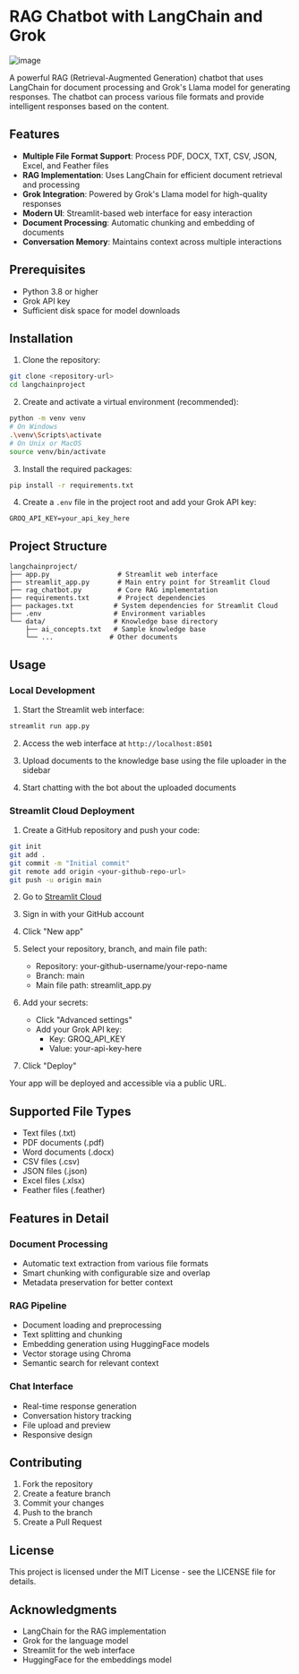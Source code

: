 # RAG Chatbot with LangChain and Grok
![image](https://github.com/user-attachments/assets/1a20ea6b-5ab7-4882-8dd9-95bd6d490885)


A powerful RAG (Retrieval-Augmented Generation) chatbot that uses LangChain for document processing and Grok's Llama model for generating responses. The chatbot can process various file formats and provide intelligent responses based on the content.

## Features

- **Multiple File Format Support**: Process PDF, DOCX, TXT, CSV, JSON, Excel, and Feather files
- **RAG Implementation**: Uses LangChain for efficient document retrieval and processing
- **Grok Integration**: Powered by Grok's Llama model for high-quality responses
- **Modern UI**: Streamlit-based web interface for easy interaction
- **Document Processing**: Automatic chunking and embedding of documents
- **Conversation Memory**: Maintains context across multiple interactions

## Prerequisites

- Python 3.8 or higher
- Grok API key
- Sufficient disk space for model downloads

## Installation

1. Clone the repository:
```bash
git clone <repository-url>
cd langchainproject
```

2. Create and activate a virtual environment (recommended):
```bash
python -m venv venv
# On Windows
.\venv\Scripts\activate
# On Unix or MacOS
source venv/bin/activate
```

3. Install the required packages:
```bash
pip install -r requirements.txt
```

4. Create a `.env` file in the project root and add your Grok API key:
```
GROQ_API_KEY=your_api_key_here
```

## Project Structure

```
langchainproject/
├── app.py                 # Streamlit web interface
├── streamlit_app.py       # Main entry point for Streamlit Cloud
├── rag_chatbot.py         # Core RAG implementation
├── requirements.txt       # Project dependencies
├── packages.txt          # System dependencies for Streamlit Cloud
├── .env                  # Environment variables
└── data/                 # Knowledge base directory
    ├── ai_concepts.txt   # Sample knowledge base
    └── ...              # Other documents
```

## Usage

### Local Development

1. Start the Streamlit web interface:
```bash
streamlit run app.py
```

2. Access the web interface at `http://localhost:8501`

3. Upload documents to the knowledge base using the file uploader in the sidebar

4. Start chatting with the bot about the uploaded documents

### Streamlit Cloud Deployment

1. Create a GitHub repository and push your code:
```bash
git init
git add .
git commit -m "Initial commit"
git remote add origin <your-github-repo-url>
git push -u origin main
```

2. Go to [Streamlit Cloud](https://streamlit.io/cloud)

3. Sign in with your GitHub account

4. Click "New app"

5. Select your repository, branch, and main file path:
   - Repository: your-github-username/your-repo-name
   - Branch: main
   - Main file path: streamlit_app.py

6. Add your secrets:
   - Click "Advanced settings"
   - Add your Grok API key:
     - Key: GROQ_API_KEY
     - Value: your-api-key-here

7. Click "Deploy"

Your app will be deployed and accessible via a public URL.

## Supported File Types

- Text files (.txt)
- PDF documents (.pdf)
- Word documents (.docx)
- CSV files (.csv)
- JSON files (.json)
- Excel files (.xlsx)
- Feather files (.feather)

## Features in Detail

### Document Processing
- Automatic text extraction from various file formats
- Smart chunking with configurable size and overlap
- Metadata preservation for better context

### RAG Pipeline
- Document loading and preprocessing
- Text splitting and chunking
- Embedding generation using HuggingFace models
- Vector storage using Chroma
- Semantic search for relevant context

### Chat Interface
- Real-time response generation
- Conversation history tracking
- File upload and preview
- Responsive design

## Contributing

1. Fork the repository
2. Create a feature branch
3. Commit your changes
4. Push to the branch
5. Create a Pull Request

## License

This project is licensed under the MIT License - see the LICENSE file for details.

## Acknowledgments

- LangChain for the RAG implementation
- Grok for the language model
- Streamlit for the web interface
- HuggingFace for the embeddings model 
